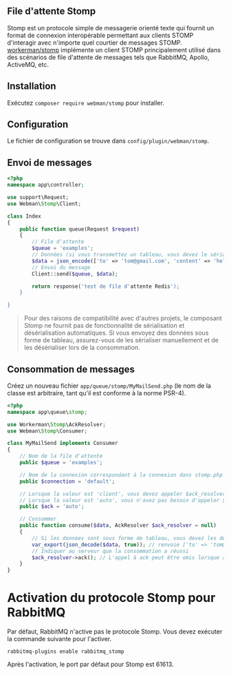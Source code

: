 ## File d'attente Stomp

Stomp est un protocole simple de messagerie orienté texte qui fournit un format de connexion interopérable permettant aux clients STOMP d'interagir avec n'importe quel courtier de messages STOMP. [workerman/stomp](https://github.com/walkor/stomp) implémente un client STOMP principalement utilisé dans des scénarios de file d'attente de messages tels que RabbitMQ, Apollo, ActiveMQ, etc.

## Installation
Exécutez `composer require webman/stomp` pour installer.

## Configuration
Le fichier de configuration se trouve dans `config/plugin/webman/stomp`.

## Envoi de messages
```php
<?php
namespace app\controller;

use support\Request;
use Webman\Stomp\Client;

class Index
{
    public function queue(Request $request)
    {
        // File d'attente
        $queue = 'examples';
        // Données (si vous transmettez un tableau, vous devez le sérialiser vous-même, par exemple en utilisant json_encode, serialize, etc.)
        $data = json_encode(['to' => 'tom@gmail.com', 'content' => 'hello']);
        // Envoi du message
        Client::send($queue, $data);

        return response('test de file d'attente Redis');
    }

}
```
> Pour des raisons de compatibilité avec d'autres projets, le composant Stomp ne fournit pas de fonctionnalité de sérialisation et désérialisation automatiques. Si vous envoyez des données sous forme de tableau, assurez-vous de les sérialiser manuellement et de les désérialiser lors de la consommation.

## Consommation de messages
Créez un nouveau fichier `app/queue/stomp/MyMailSend.php` (le nom de la classe est arbitraire, tant qu'il est conforme à la norme PSR-4).
```php
<?php
namespace app\queue\stomp;

use Workerman\Stomp\AckResolver;
use Webman\Stomp\Consumer;

class MyMailSend implements Consumer
{
    // Nom de la file d'attente
    public $queue = 'examples';

    // Nom de la connexion correspondant à la connexion dans stomp.php
    public $connection = 'default';

    // Lorsque la valeur est 'client', vous devez appeler $ack_resolver->ack() pour indiquer au serveur que la consommation a réussi.
    // Lorsque la valeur est 'auto', vous n'avez pas besoin d'appeler $ack_resolver->ack().
    public $ack = 'auto';

    // Consommer
    public function consume($data, AckResolver $ack_resolver = null)
    {
        // Si les données sont sous forme de tableau, vous devez les désérialiser manuellement
        var_export(json_decode($data, true)); // renvoie ['to' => 'tom@gmail.com', 'content' => 'hello']
        // Indiquer au serveur que la consommation a réussi
        $ack_resolver->ack(); // L'appel à ack peut être omis lorsque ack vaut 'auto'
    }
}
```


# Activation du protocole Stomp pour RabbitMQ
Par défaut, RabbitMQ n'active pas le protocole Stomp. Vous devez exécuter la commande suivante pour l'activer.
```
rabbitmq-plugins enable rabbitmq_stomp
```
Après l'activation, le port par défaut pour Stomp est 61613.

